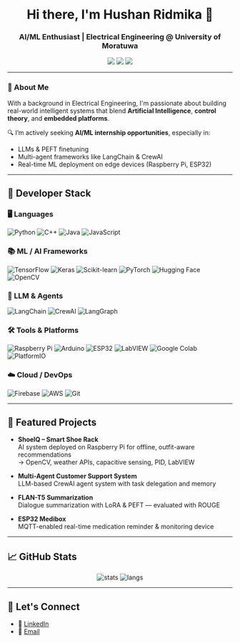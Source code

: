 <!-- Optional: Profile Banner -->
<!-- <img src="banner.png" alt="banner" style="width:100%;"> -->

<h1 align="center">Hi there, I'm Hushan Ridmika 👋</h1>
<h3 align="center">AI/ML Enthusiast | Electrical Engineering @ University of Moratuwa</h3>

<p align="center">
  <a href="mailto:hushan1011@gmail.com"><img src="https://img.shields.io/badge/Email-hushan1011@gmail.com-red?style=flat&logo=gmail"></a>
  <a href="https://www.linkedin.com/in/hushan-ridmika-a09745330/"><img src="https://img.shields.io/badge/LinkedIn-Hushan%20Ridmika-blue?style=flat&logo=linkedin"></a>
  <a href="https://github.com/Hushan-10"><img src="https://img.shields.io/github/followers/Hushan-10?label=GitHub&style=social"></a>
</p>

---

### 🧠 About Me

With a background in Electrical Engineering, I'm passionate about building real-world intelligent systems that blend **Artificial Intelligence**, **control theory**, and **embedded platforms**.

🔍 I’m actively seeking **AI/ML internship opportunities**, especially in:
- LLMs & PEFT finetuning
- Multi-agent frameworks like LangChain & CrewAI
- Real-time ML deployment on edge devices (Raspberry Pi, ESP32)

---

## 🔧 Developer Stack

### 🖥️ Languages
![Python](https://img.shields.io/badge/-Python-3776AB?style=for-the-badge&logo=python&logoColor=white)
![C++](https://img.shields.io/badge/-C++-00599C?style=for-the-badge&logo=c%2B%2B)
![Java](https://img.shields.io/badge/-Java-ED8B00?style=for-the-badge&logo=java)
![JavaScript](https://img.shields.io/badge/-JavaScript-F7DF1E?style=for-the-badge&logo=javascript)

### 📚 ML / AI Frameworks
![TensorFlow](https://img.shields.io/badge/-TensorFlow-FF6F00?style=for-the-badge&logo=tensorflow)
![Keras](https://img.shields.io/badge/-Keras-D00000?style=for-the-badge&logo=keras)
![Scikit-learn](https://img.shields.io/badge/-Scikit--learn-F7931E?style=for-the-badge&logo=scikit-learn)
![PyTorch](https://img.shields.io/badge/-PyTorch-EE4C2C?style=for-the-badge&logo=pytorch)
![Hugging Face](https://img.shields.io/badge/-Transformers-FFD21F?style=for-the-badge&logo=huggingface)
![OpenCV](https://img.shields.io/badge/-OpenCV-5C3EE8?style=for-the-badge&logo=opencv)

### 🧠 LLM & Agents
![LangChain](https://img.shields.io/badge/-LangChain-black?style=for-the-badge)
![CrewAI](https://img.shields.io/badge/-CrewAI-E63946?style=for-the-badge)
![LangGraph](https://img.shields.io/badge/-LangGraph-5f9ea0?style=for-the-badge)

### 🛠️ Tools & Platforms
![Raspberry Pi](https://img.shields.io/badge/-Raspberry%20Pi-C51A4A?style=for-the-badge&logo=raspberrypi)
![Arduino](https://img.shields.io/badge/-Arduino-00979D?style=for-the-badge&logo=arduino)
![ESP32](https://img.shields.io/badge/-ESP32-6C3483?style=for-the-badge)
![LabVIEW](https://img.shields.io/badge/-LabVIEW-FFBF00?style=for-the-badge)
![Google Colab](https://img.shields.io/badge/-Colab-F9AB00?style=for-the-badge&logo=googlecolab)
![PlatformIO](https://img.shields.io/badge/-PlatformIO-F48C06?style=for-the-badge&logo=platformio)

### ☁️ Cloud / DevOps
![Firebase](https://img.shields.io/badge/-Firebase-FFCA28?style=for-the-badge&logo=firebase)
![AWS](https://img.shields.io/badge/-AWS-232F3E?style=for-the-badge&logo=amazonaws)
![Git](https://img.shields.io/badge/-Git-F05032?style=for-the-badge&logo=git)

---

## 📌 Featured Projects

- **ShoeIQ – Smart Shoe Rack**  
  AI system deployed on Raspberry Pi for offline, outfit-aware recommendations  
  → OpenCV, weather APIs, capacitive sensing, PID, LabVIEW

- **Multi-Agent Customer Support System**  
  LLM-based CrewAI agent system with task delegation and memory

- **FLAN-T5 Summarization**  
  Dialogue summarization with LoRA & PEFT — evaluated with ROUGE

- **ESP32 Medibox**  
  MQTT-enabled real-time medication reminder & monitoring device

---

## 📈 GitHub Stats

<p align="center">
  <img src="https://github-readme-stats.vercel.app/api?username=Hushan-10&show_icons=true&theme=tokyonight" alt="stats" />
  <img src="https://github-readme-stats.vercel.app/api/top-langs/?username=Hushan-10&layout=compact&theme=tokyonight" alt="langs" />
</p>

---

## 🤝 Let's Connect

- 💼 [LinkedIn](https://linkedin.com/in/hushan-ridmika-a09745330/)
- 📧 [Email](mailto:hushan1011@gmail.com)


